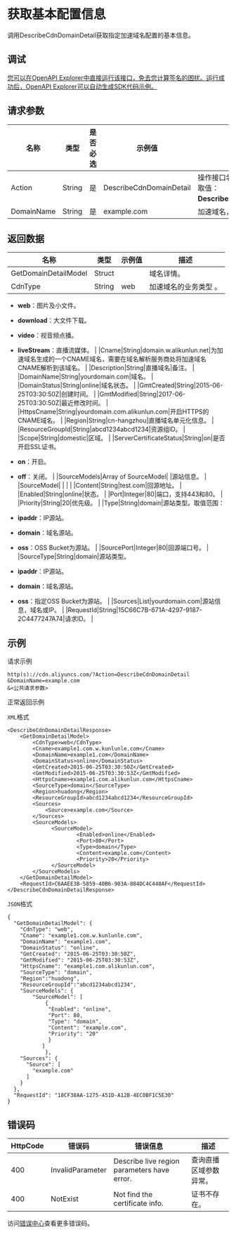 # 获取基本配置信息

调用DescribeCdnDomainDetail获取指定加速域名配置的基本信息。

## 调试

[您可以在OpenAPI Explorer中直接运行该接口，免去您计算签名的困扰。运行成功后，OpenAPI Explorer可以自动生成SDK代码示例。](https://api.aliyun.com/#product=Cdn&api=DescribeCdnDomainDetail&type=RPC&version=2014-11-11)

## 请求参数

|名称|类型|是否必选|示例值|描述|
|--|--|----|---|--|
|Action|String|是|DescribeCdnDomainDetail|操作接口名，系统规定参数。取值：**DescribeCdnDomainDetail**。 |
|DomainName|String|是|example.com|加速域名，仅支持单个查询。 |

## 返回数据

|名称|类型|示例值|描述|
|--|--|---|--|
|GetDomainDetailModel|Struct| |域名详情。 |
|CdnType|String|web|加速域名的业务类型 。

 -   **web**：图片及小文件。
-   **download**：大文件下载。
-   **video**：视音频点播。
-   **liveStream**：直播流媒体。 |
|Cname|String|domain.w.alikunlun.net|为加速域名生成的一个CNAME域名，需要在域名解析服务商处将加速域名CNAME解析到该域名。 |
|Description|String|直播域名|备注。 |
|DomainName|String|yourdomain.com|域名。 |
|DomainStatus|String|online|域名状态。 |
|GmtCreated|String|2015-06-25T03:30:50Z|创建时间。 |
|GmtModified|String|2017-06-25T03:30:50Z|最近修改时间。 |
|HttpsCname|String|yourdomain.com.alikunlun.com|开启HTTPS的CNAME域名。 |
|Region|String|cn-hangzhou|直播域名单元化信息。 |
|ResourceGroupId|String|abcd1234abcd1234|资源组ID。 |
|Scope|String|domestic|区域。 |
|ServerCertificateStatus|String|on|是否开启SSL证书。

 -   **on**：开启。
-   **off**：关闭。 |
|SourceModels|Array of SourceModel| |源站信息。 |
|SourceModel| | | |
|Content|String|test.com|回源地址。 |
|Enabled|String|online|状态。 |
|Port|Integer|80|端口，支持443和80。 |
|Priority|String|20|优先级。 |
|Type|String|domain|源站类型。取值范围：

 -   **ipaddr**：IP源站。
-   **domain**：域名源站。
-   **oss**：OSS Bucket为源站。 |
|SourcePort|Integer|80|回源端口号。 |
|SourceType|String|domain|源站类型。

 -   **ipaddr**：IP源站。
-   **domain**：域名源站。
-   **oss**：指定OSS Bucket为源站。 |
|Sources|List|yourdomain.com|源站信息，域名或IP。 |
|RequestId|String|15C66C7B-671A-4297-9187-2C4477247A74|请求ID。 |

## 示例

请求示例

```
http(s)://cdn.aliyuncs.com/?Action=DescribeCdnDomainDetail
&DomainName=example.com
&<公共请求参数>
```

正常返回示例

`XML`格式

```
<DescribeCdnDomainDetailResponse>
    <GetDomainDetailModel>
        <CdnType>web</CdnType>
        <Cname>example1.com.w.kunlunle.com</Cname>
        <DomainName>example1.com</DomainName>
        <DomainStatus>online</DomainStatus>
        <GmtCreated>2015-06-25T03:30:50Z</GmtCreated>
        <GmtModified>2015-06-25T03:30:53Z</GmtModified>
        <HttpsCname>example1.com.alikunlun.com</HttpsCname>
        <SourceType>domain</SourceType>
        <Region>huadong</Region>
        <ResourceGroupId>abcd1234abcd1234</ResourceGroupId>
        <Sources>
            <Source>example.com</Source>
        </Sources>
        <SourceModels>
              <SourceModel>
                      <Enabled>online</Enabled>
                      <Port>80</Port>
                      <Type>domain</Type>
                      <Content>example.com</Content>
                      <Priority>20</Priority>
              </SourceModel>
        </SourceModels>
    </GetDomainDetailModel>
    <RequestId>C6AAEE3B-5859-40B6-903A-884DC4C448AF</RequestId>
</DescribeCdnDomainDetailResponse>
```

`JSON`格式

```
{
  "GetDomainDetailModel": {
    "CdnType": "web",
    "Cname": "example1.com.w.kunlunle.com",
    "DomainName": "example1.com",
    "DomainStatus": "online",
    "GmtCreated": "2015-06-25T03:30:50Z",
    "GmtModified": "2015-06-25T03:30:53Z",
    "HttpsCname": "example1.com.alikunlun.com",
    "SourceType": "domain",
    "Region":"huadong",
    "ResourceGroupId":"abcd1234abcd1234",
    "SourceModels": {
        "SourceModel": [
            {
             "Enabled": "online",
             "Port": 80,
             "Type": "domain",
             "Content": "example.com",
             "Priority": "20"
             }
           ]
            },
    "Sources": {
      "Source": [
        "example.com"
      ]
    }
  },
  "RequestId": "18CF38AA-1275-451D-A12B-4EC0BF1C5E30"
}
```

## 错误码

|HttpCode|错误码|错误信息|描述|
|--------|---|----|--|
|400|InvalidParameter|Describe live region parameters have error.|查询直播区域参数异常。|
|400|NotExist|Not find the certificate info.|证书不存在。|

访问[错误中心](https://error-center.alibabacloud.com/status/product/Cdn)查看更多错误码。

